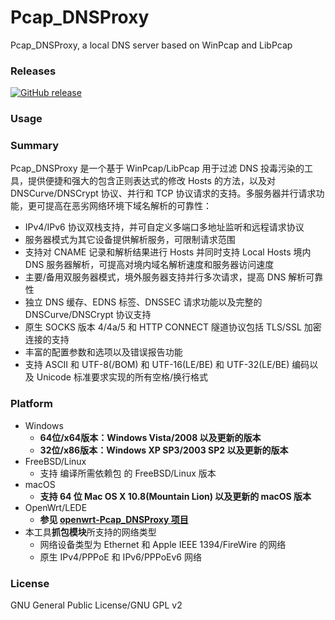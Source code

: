﻿Pcap_DNSProxy
=====
Pcap_DNSProxy, a local DNS server based on WinPcap and LibPcap

### Releases
[![GitHub release](https://img.shields.io/github/release/UjuiUjuMandan/Pcap_DNSProxy.svg)](https://github.com/UjuiUjuMandan/Pcap_DNSProxy/releases/latest)

### Usage

### Summary
Pcap_DNSProxy 是一个基于 WinPcap/LibPcap 用于过滤 DNS 投毒污染的工具，提供便捷和强大的包含正则表达式的修改 Hosts 的方法，以及对 DNSCurve/DNSCrypt 协议、并行和 TCP 协议请求的支持。多服务器并行请求功能，更可提高在恶劣网络环境下域名解析的可靠性：
* IPv4/IPv6 协议双栈支持，并可自定义多端口多地址监听和远程请求协议
* 服务器模式为其它设备提供解析服务，可限制请求范围
* 支持对 CNAME 记录和解析结果进行 Hosts 并同时支持 Local Hosts 境内 DNS 服务器解析，可提高对境内域名解析速度和服务器访问速度
* 主要/备用双服务器模式，境外服务器支持并行多次请求，提高 DNS 解析可靠性
* 独立 DNS 缓存、EDNS 标签、DNSSEC 请求功能以及完整的 DNSCurve/DNSCrypt 协议支持
* 原生 SOCKS 版本 4/4a/5 和 HTTP CONNECT 隧道协议包括 TLS/SSL 加密连接的支持
* 丰富的配置参数和选项以及错误报告功能
* 支持 ASCII 和 UTF-8(/BOM) 和 UTF-16(LE/BE) 和 UTF-32(LE/BE) 编码以及 Unicode 标准要求实现的所有空格/换行格式

### Platform
* Windows
  * **64位/x64版本：Windows Vista/2008 以及更新的版本**
  * **32位/x86版本：Windows XP SP3/2003 SP2 以及更新的版本**
* FreeBSD/Linux
  * 支持 编译所需依赖包 的 FreeBSD/Linux 版本
* macOS
  * **支持 64 位 Mac OS X 10.8(Mountain Lion) 以及更新的 macOS 版本**
* OpenWrt/LEDE
  * **参见 [openwrt-Pcap_DNSProxy 项目](https://github.com/wongsyrone/openwrt-Pcap_DNSProxy)**
* 本工具**抓包模块**所支持的网络类型
  * 网络设备类型为 Ethernet 和 Apple IEEE 1394/FireWire 的网络
  * 原生 IPv4/PPPoE 和 IPv6/PPPoEv6 网络

### License
GNU General Public License/GNU GPL v2
